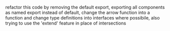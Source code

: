 refactor this code by removing the default export, exporting all components as named export instead of default, change the arrow function into a function and change type definitions into interfaces where possibile, also trying to use the 'extend' feature in place of intersections